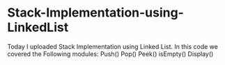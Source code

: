 # Stack-Implementation-using-LinkedList
Today I uploaded Stack Implementation using Linked List. In this code we covered the Following modules: Push() Pop() Peek() isEmpty() Display()
